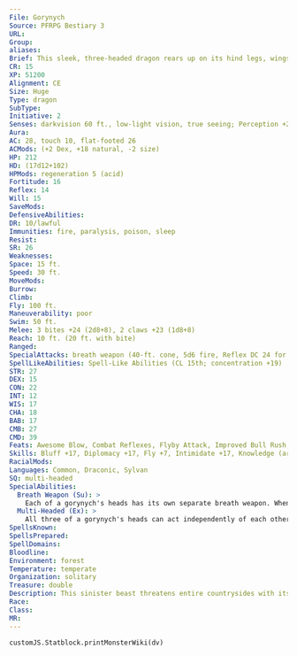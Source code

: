 ```yaml
---
File: Gorynych
Source: PFRPG Bestiary 3
URL: 
Group: 
aliases: 
Brief: This sleek, three-headed dragon rears up on its hind legs, wings spread and flames licking out from behind three sets of fangs.
CR: 15
XP: 51200
Alignment: CE
Size: Huge
Type: dragon
SubType: 
Initiative: 2
Senses: darkvision 60 ft., low-light vision, true seeing; Perception +23
Aura: 
AC: 28, touch 10, flat-footed 26
ACMods: (+2 Dex, +18 natural, -2 size)
HP: 212
HD: (17d12+102)
HPMods: regeneration 5 (acid)
Fortitude: 16
Reflex: 14
Will: 15
SaveMods: 
DefensiveAbilities: 
DR: 10/lawful
Immunities: fire, paralysis, poison, sleep
Resist: 
SR: 26
Weaknesses: 
Space: 15 ft.
Speed: 30 ft.
MoveMods: 
Burrow: 
Climb: 
Fly: 100 ft.
Maneuverability: poor
Swim: 50 ft.
Melee: 3 bites +24 (2d8+8), 2 claws +23 (1d8+8)
Reach: 10 ft. (20 ft. with bite)
Ranged: 
SpecialAttacks: breath weapon (40-ft. cone, 5d6 fire, Reflex DC 24 for half, usable every 1d4 rounds)
SpellLikeAbilities: Spell-Like Abilities (CL 15th; concentration +19)  Constant-true seeing   At Will-charm person (DC 15), dancing lights, message   3/day-alter self, bestow curse (DC 18), greater dispel magic   1/day-lesser geas (DC 18), limited wish, mislead (DC 20)
STR: 27
DEX: 15
CON: 22
INT: 12
WIS: 17
CHA: 18
BAB: 17
CMB: 27
CMD: 39
Feats: Awesome Blow, Combat Reflexes, Flyby Attack, Improved Bull Rush, Iron Will, Lightning Reflexes, Power Attack, Stand Still, Weapon Focus (bite)
Skills: Bluff +17, Diplomacy +17, Fly +7, Intimidate +17, Knowledge (arcana) +14, Knowledge (nature) +14, Perception +23, Sense Motive +16, Spellcraft +14, Stealth +14, Swim +24
RacialMods: 
Languages: Common, Draconic, Sylvan
SQ: multi-headed
SpecialAbilities:
  Breath Weapon (Su): >
    Each of a gorynych's heads has its own separate breath weapon. When a gorynych uses its breath weapon, it can breathe with one, two, or all three heads. If the areas of two or more breath weapons overlap, a creature caught in that overlapping area takes a -2 penalty on its Reflex save (or -4 if three breath weapons overlap). Damage done by overlapping breath weapons stacks and is considered to be a single source of fire damage for the purpose of tracking fire resistance.  Regardless of how many heads breathe fire, the gorynych can only use its breath weapon once every 1d4 rounds.
  Multi-Headed (Ex): >
    All three of a gorynych's heads can act independently of each other. When it makes a full attack, each head can either bite or use its breath weapon, in any combination (two bites and one breath, three breaths and no bites, and so on).
SpellsKnown: 
SpellsPrepared: 
SpellDomains: 
Bloodline: 
Environment: forest
Temperature: temperate
Organization: solitary
Treasure: double
Description: This sinister beast threatens entire countrysides with its plundering actions. No friend to its true dragon cousins, a gorynych sometimes threatens green and black dragons for mastery of their lands. A gorynych seeks out young dragons that have only established small hoards, killing the rival creatures and claiming their treasures as its own. It dominates drakes and wyverns, but true dragons consider it a repulsive throwback to an ancient line of mutants and deviants.  Motivated by greed, gluttony, and unnatural lust, a gorynych lives to collect treasure, feast as often as possible, and chase after humanoid maidens, using alter self and charm person as necessary.  Gorynyches are particularly creative with the use of their limited wishes in duplicating other spell effects to secure their desires and complete their hideous tasks.  When not busily stalking young dragons in order to steal their hoard or selecting maidens to kidnap, most gorynyches search out ancient ruins. There they install themselves as guardians, sometimes even gathering whole tribes of monstrous humanoids to act as their servants
Race: 
Class: 
MR: 
---
```

```dataviewjs
customJS.Statblock.printMonsterWiki(dv)
```
